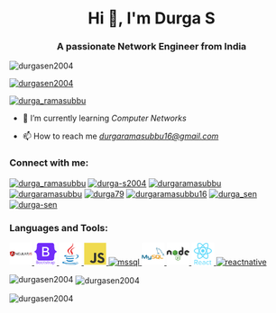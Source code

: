 <h1 align="center">Hi 👋, I'm Durga S</h1>
<h3 align="center">A passionate Network Engineer from India</h3>

<p align="left"> <img src="https://komarev.com/ghpvc/?username=durgasen2004&label=Profile%20views&color=0e75b6&style=flat" alt="durgasen2004" /> </p>

<p align="left"> <a href="https://github.com/ryo-ma/github-profile-trophy"><img src="https://github-profile-trophy.vercel.app/?username=durgasen2004" alt="durgasen2004" /></a> </p>

<p align="left"> <a href="https://twitter.com/durga_ramasubbu" target="blank"><img src="https://img.shields.io/twitter/follow/durga_ramasubbu?logo=twitter&style=for-the-badge" alt="durga_ramasubbu" /></a> </p>

- 🌱 I’m currently learning *Computer Networks*

- 📫 How to reach me *durgaramasubbu16@gmail.com*

<h3 align="left">Connect with me:</h3>
<p align="left">
<a href="https://twitter.com/durga_ramasubbu" target="blank"><img align="center" src="https://raw.githubusercontent.com/rahuldkjain/github-profile-readme-generator/master/src/images/icons/Social/twitter.svg" alt="durga_ramasubbu" height="30" width="40" /></a>
<a href="https://linkedin.com/in/durga-s2004" target="blank"><img align="center" src="https://raw.githubusercontent.com/rahuldkjain/github-profile-readme-generator/master/src/images/icons/Social/linked-in-alt.svg" alt="durga-s2004" height="30" width="40" /></a>
<a href="https://fb.com/durgaramasubbu" target="blank"><img align="center" src="https://raw.githubusercontent.com/rahuldkjain/github-profile-readme-generator/master/src/images/icons/Social/facebook.svg" alt="durgaramasubbu" height="30" width="40" /></a>
<a href="https://instagram.com/durgaramasubbu" target="blank"><img align="center" src="https://raw.githubusercontent.com/rahuldkjain/github-profile-readme-generator/master/src/images/icons/Social/instagram.svg" alt="durgaramasubbu" height="30" width="40" /></a>
<a href="https://www.codechef.com/users/durga79" target="blank"><img align="center" src="https://cdn.jsdelivr.net/npm/simple-icons@3.1.0/icons/codechef.svg" alt="durga79" height="30" width="40" /></a>
<a href="https://www.hackerrank.com/durgaramasubbu16" target="blank"><img align="center" src="https://raw.githubusercontent.com/rahuldkjain/github-profile-readme-generator/master/src/images/icons/Social/hackerrank.svg" alt="durgaramasubbu16" height="30" width="40" /></a>
<a href="https://codeforces.com/profile/durga_sen" target="blank"><img align="center" src="https://raw.githubusercontent.com/rahuldkjain/github-profile-readme-generator/master/src/images/icons/Social/codeforces.svg" alt="durga_sen" height="30" width="40" /></a>
<a href="https://www.leetcode.com/durga-sen" target="blank"><img align="center" src="https://raw.githubusercontent.com/rahuldkjain/github-profile-readme-generator/master/src/images/icons/Social/leet-code.svg" alt="durga-sen" height="30" width="40" /></a>
</p>

<h3 align="left">Languages and Tools:</h3>
<p align="left"> <a href="https://angular.io" target="_blank" rel="noreferrer"> <img src="https://raw.githubusercontent.com/devicons/devicon/master/icons/angularjs/angularjs-original-wordmark.svg" alt="angularjs" width="40" height="40"/> </a> <a href="https://getbootstrap.com" target="_blank" rel="noreferrer"> <img src="https://raw.githubusercontent.com/devicons/devicon/master/icons/bootstrap/bootstrap-plain-wordmark.svg" alt="bootstrap" width="40" height="40"/> </a> <a href="https://www.java.com" target="_blank" rel="noreferrer"> <img src="https://raw.githubusercontent.com/devicons/devicon/master/icons/java/java-original.svg" alt="java" width="40" height="40"/> </a> <a href="https://developer.mozilla.org/en-US/docs/Web/JavaScript" target="_blank" rel="noreferrer"> <img src="https://raw.githubusercontent.com/devicons/devicon/master/icons/javascript/javascript-original.svg" alt="javascript" width="40" height="40"/> </a> <a href="https://www.microsoft.com/en-us/sql-server" target="_blank" rel="noreferrer"> <img src="https://www.svgrepo.com/show/303229/microsoft-sql-server-logo.svg" alt="mssql" width="40" height="40"/> </a> <a href="https://www.mysql.com/" target="_blank" rel="noreferrer"> <img src="https://raw.githubusercontent.com/devicons/devicon/master/icons/mysql/mysql-original-wordmark.svg" alt="mysql" width="40" height="40"/> </a> <a href="https://nodejs.org" target="_blank" rel="noreferrer"> <img src="https://raw.githubusercontent.com/devicons/devicon/master/icons/nodejs/nodejs-original-wordmark.svg" alt="nodejs" width="40" height="40"/> </a> <a href="https://reactjs.org/" target="_blank" rel="noreferrer"> <img src="https://raw.githubusercontent.com/devicons/devicon/master/icons/react/react-original-wordmark.svg" alt="react" width="40" height="40"/> </a> <a href="https://reactnative.dev/" target="_blank" rel="noreferrer"> <img src="https://reactnative.dev/img/header_logo.svg" alt="reactnative" width="40" height="40"/> </a> </p>

<p><img align="left" src="https://github-readme-stats.vercel.app/api/top-langs?username=durgasen2004&show_icons=true&locale=en&layout=compact" alt="durgasen2004" /></p>

<p>&nbsp;<img align="center" src="https://github-readme-stats.vercel.app/api?username=durgasen2004&show_icons=true&locale=en" alt="durgasen2004" /></p>

<p><img align="center" src="https://github-readme-streak-stats.herokuapp.com/?user=durgasen2004&" alt="durgasen2004" /></p>
